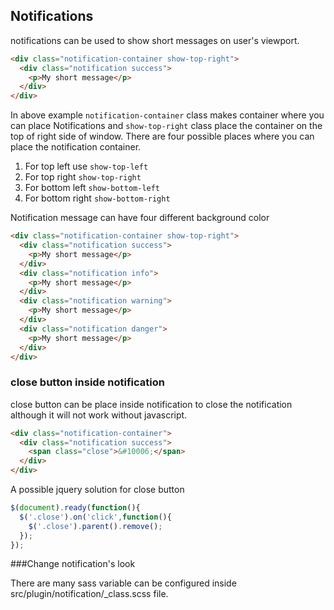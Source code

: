 ## Notifications

notifications can be used to show short messages on user's viewport.

```html
<div class="notification-container show-top-right">
  <div class="notification success">
    <p>My short message</p>
  </div>
</div>
```
In above example ```notification-container``` class makes container where you
can place Notifications and ```show-top-right``` class place the container on the top of right side of window. There are four possible places where you can place the notification container.

1. For top left use ```show-top-left```
2. For top right ```show-top-right```
3. For bottom left ```show-bottom-left```
4. For bottom right ```show-bottom-right```

Notification message can have four different background color
```html
<div class="notification-container show-top-right">
  <div class="notification success">
    <p>My short message</p>
  </div>
  <div class="notification info">
    <p>My short message</p>
  </div>
  <div class="notification warning">
    <p>My short message</p>
  </div>
  <div class="notification danger">
    <p>My short message</p>
  </div>
</div>
```

### close button inside notification

close button can be place inside notification to close the notification although it will not work without javascript.

```html
<div class="notification-container">
  <div class="notification success">
    <span class="close">&#10006;</span>
  </div>
</div>
```
A possible jquery solution for close button

```javascript
$(document).ready(function(){
  $('.close').on('click',function(){
    $('.close').parent().remove();
  });
});
```
###Change notification's look

There are many sass variable can be configured inside src/plugin/notification/_class.scss file.
